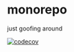 # monorepo
just goofing around

[![codecov](https://codecov.io/gh/cass-clari/monorepo/branch/main/graph/badge.svg?token=RNVBTV5MDU)](https://codecov.io/gh/cass-clari/monorepo)
